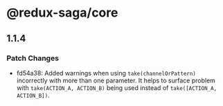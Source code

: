 # @redux-saga/core

## 1.1.4
### Patch Changes

- fd54a38: Added warnings when using `take(channelOrPattern)` incorrectly with more than one parameter. It helps to surface problem with `take(ACTION_A, ACTION_B)` being used instead of `take([ACTION_A, ACTION_B])`.

